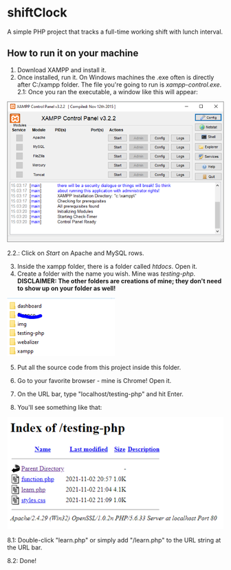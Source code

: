 # shiftClock
A simple PHP project that tracks a full-time working shift with lunch interval.

## How to run it on your machine

1. Download XAMPP and install it.
2. Once installed, run it. On Windows machines the .exe often is directly after C:/xampp folder. The file you're going to run is *xampp-control.exe*.
2.1: Once you ran the executable, a window like this will appear:

![XAMPP window](screenshots/xampp-screen.PNG)

2.2.: Click on *Start* on Apache and MySQL rows.

3. Inside the xampp folder, there is a folder called *htdocs*. Open it.
4. Create a folder with the name you wish. Mine was *testing-php*.
**DISCLAIMER: The other folders are creations of mine; they don't need to show up on your folder as well!**

![Screenshot - Folders](screenshots/xampp-folders.PNG)

5. Put all the source code from this project inside this folder.

6. Go to your favorite browser - mine is Chrome! Open it.

7. On the URL bar, type "localhost/testing-php" and hit Enter.

8. You'll see something like that:

![Screenshot - Folders](screenshots/php-project.PNG)

8.1: Double-click "learn.php" or simply add "/learn.php" to the URL string at the URL bar.

8.2: Done!

